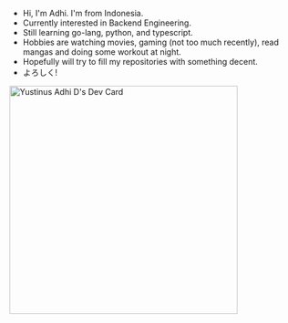 - Hi, I'm Adhi. I'm from Indonesia. 
- Currently interested in Backend Engineering. 
- Still learning go-lang, python, and typescript.
- Hobbies are watching movies, gaming (not too much recently), read mangas and doing some workout at night.
- Hopefully will try to fill my repositories with something decent.
- よろしく!

<a href="https://app.daily.dev/yustinusadhi94"><img src="https://api.daily.dev/devcards/2919d7bc422e4a88aea1f84a35b91f4f.png?r=0a6" width="400" alt="Yustinus Adhi D's Dev Card"/></a>
